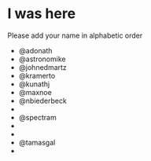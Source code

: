 # I was here

Please add your name in alphabetic order

* @adonath
* @astronomike
* @johnedmartz
* @kramerto
* @kunathj
* @maxnoe
* @nbiederbeck
* 
* @spectram
* 
* 
* @tamasgal
*
